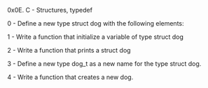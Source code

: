 0x0E. C - Structures, typedef

0 - Define a new type struct dog with the following elements:

1 - Write a function that initialize a variable of type struct dog

2 - Write a function that prints a struct dog

3 - Define a new type dog_t as a new name for the type struct dog.

4 - Write a function that creates a new dog.
